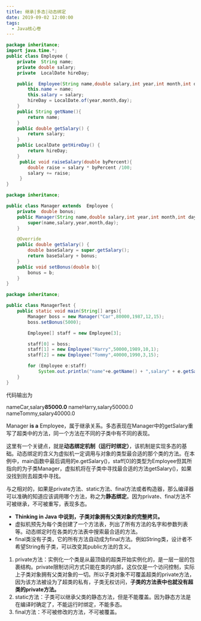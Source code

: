 ```yaml
---
title: 继承|多态|动态绑定
date: 2019-09-02 12:00:00
tags:
  - Java核心卷
---
```


```java
package inheritance;
import java.time.*;
public class Employee {
    private  String name;
    private double salary;
    private  LocalDate hireDay;

    public  Employee(String name,double salary,int year,int month,int day){
        this.name = name;
        this.salary = salary;
        hireDay = LocalDate.of(year,month,day);
    }
    public String getName(){
        return name;
    }
    public double getSalary() {
        return salary;
    }
    public LocalDate getHireDay() {
        return hireDay;
    }
     public void raiseSalary(double byPercent){
        double raise = salary * byPercent /100;
        salary += raise;
     }
}
```

```java
package inheritance;

public class Manager extends  Employee {
    private  double bonus;
    public Manager(String name,double salary,int year,int month,int day){
        super(name,salary,year,month,day);
    }

    @Override
    public double getSalary() {
        double baseSalary = super.getSalary();
        return baseSalary + bonus;
    }
    public void setBonus(double b){
        bonus = b;
    }
}
```

```java
package inheritance;

public class ManagerTest {
    public static void main(String[] args){
        Manager boss = new Manager("Car",80000,1987,12,15);
        boss.setBonus(5000);

        Employee[] staff = new Employee[3];

        staff[0] = boss;
        staff[1] = new Employee("Harry",50000,1989,10,1);
        staff[2] = new Employee("Tommy",40000,1990,3,15);

        for (Employee e:staff)
            System.out.println("name"+e.getName() + ",salary" + e.getSalary());
    }
}
```

代码输出为

nameCar,salary**85000.0**
nameHarry,salary50000.0
nameTommy,salary40000.0

<!--more-->

Manager **is a** Employee，属于继承关系。多态表现在Manager中的getSalary重写了超类中的方法，同一个方法在不同的子类中有不同的表现。

这里有一个关键点，就是**动态绑定机制（运行时绑定）**，该机制是实现多态的基础。动态绑定的含义为虚拟机一定调用与对象的类型最合适的那个类的方法。在本例中，main函数中最后调用的e.getSalary()，staff[0]的类型为Employee但其所指向的为子类Manager，虚拟机将在子类中寻找最合适的方法getSalary()，如果没找到则去超类中寻找。

与之相对的，如果是private方法、static方法、final方法或者构造器，那么编译器可以准确的知道应该调用哪个方法，称之为**静态绑定**。因为private、final方法不可被继承，不可被重写，表现多态。

- **Thinking in Java 中说到，子类对象拥有父类对象的完整拷贝。**
- 虚拟机预先为每个类创建了一个方法表，列出了所有方法的名字和参数列表等。动态绑定时在各类的方法表中搜索最合适的方法。
- final类没有子类，它的所有方法自动成为final方法。例如String类，设计者不希望String有子类，可以改变其public方法的含义。

1. private方法：实例化一个类是从最顶级的超类开始实例化的，是一层一层的包裹结构。private限制访问方式只能在类的内部，这仅仅是一个访问控制，实际上子类对象拥有父类对象的一切。所以子类对象不可覆盖超类的private方法，因为该方法被设为了超类的私有，子类无权访问，**子类的方法表中也就没有超类的private方法。**
2. static方法：子类可以继承父类的静态方法，但是不能覆盖。因为静态方法是在编译时确定了，不能运行时绑定，不能多态。
3. final方法：不可被修改的方法，不可被覆盖。